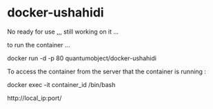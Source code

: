 docker-ushahidi
===============


No ready for use ,,, still working on it ...

to run the container ...

docker run -d -p 80 quantumobject/docker-ushahidi

To access the container from the server that the container is running :

docker exec -it container_id /bin/bash

http://local_ip:port/


